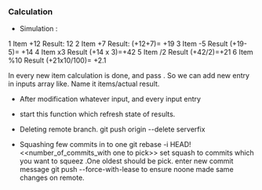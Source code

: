 ### Calculation

- Simulation :

1 Item +12 Result: 12
2 Item +7 Result: (+12+7)= +19
3 Item -5 Result (+19-5)= +14
4 Item x3 Result (+14 x 3)=+42
5 Item /2 Result (+42/2)=+21
6 Item %10 Result (+21x10/100)= +2.1

In every new item calculation is done, and pass . So we can add new entry in inputs array like. Name it items/actual result.

- After modification whatever input, and every input entry
- start this function which refresh state of results.

- Deleting remote branch.
  git push origin --delete serverfix

- Squashing few commits in to one
  git rebase -i HEAD!<<number_of_commits_with one to pick>>
  set squash to commits which you want to squeez .One oldest should be pick.
  enter new commit message
  git push --force-with-lease to ensure noone made same changes on remote.
